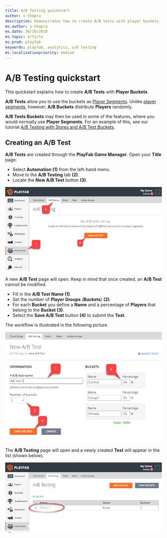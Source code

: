 ```yaml
---
title: A/B Testing quickstart
author: v-thopra
description: Demonstrates how to create A/B tests with player buckets.
ms.author: v-thopra
ms.date: 30/10/2018
ms.topic: article
ms.prod: playfab
keywords: playfab, analytics, a/b testing
ms.localizationpriority: medium
---
```


# A/B Testing quickstart

This quickstart explains how to create **A/B Tests** with **Player Buckets**.

**A/B Tests** allow you to use the buckets as [Player Segments](../segmentation/player-segmentation.md). Unlike [player segments](../segmentation/player-segmentation.md), however, **A/B Buckets** distribute **Players** randomly.

**A/B Tests Buckets** may then be used in some of the features, where you would normally use **Player Segments**. For an example of this, see our tutorial [A/B Testing with Stores and A/B Test Buckets](ab-testing-with-stores-and-test-buckets.md).

## Creating an A/B Test

**A/B Tests** are created through the **PlayFab Game Manager**. Open your **Title** page:

- Select **Automation (1)** from the left-hand menu.
- Move to the **A/B Testing** tab **(2)**.
- Locate the **New A/B Test** button **(3)**.

![Game Manager - Automation - A/B Testing - Open New A/B Test](media/tutorials/game-manager-automation-ab-testing-open-new-ab-test.png)  

A new **A/B Test** page will open. Keep in mind that once created, an **A/B Test** *cannot* be modified.

- Fill in the **A/B Test Name (1)**.
- Set the number of **Player Groups** (**Buckets**) **(2)**.
- For each **Bucket** you define a **Name** and a percentage of **Players** that belong to the **Bucket (3)**.
- Select the **Save A/B Test** button **(4)** to submit the **Test**.

The workflow is illustrated in the following picture.

![Game Manager - Automation - A/B Testing - New A/B Test](media/tutorials/game-manager-automation-ab-testing-new-ab-test.png)  

The **A/B Testing** page will open and a newly created **Test** will appear in the list (shown below).

![Game Manager - Automation - A/B Testing - List A/B Tests](media/tutorials/game-manager-automation-ab-testing-list-ab-tests.png)  
